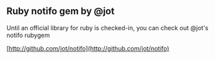 
## Ruby notifo gem by @jot

Until an official library for ruby is checked-in, you can check out @jot's notifo rubygem

[http://github.com/jot/notifo](http://github.com/jot/notifo)
